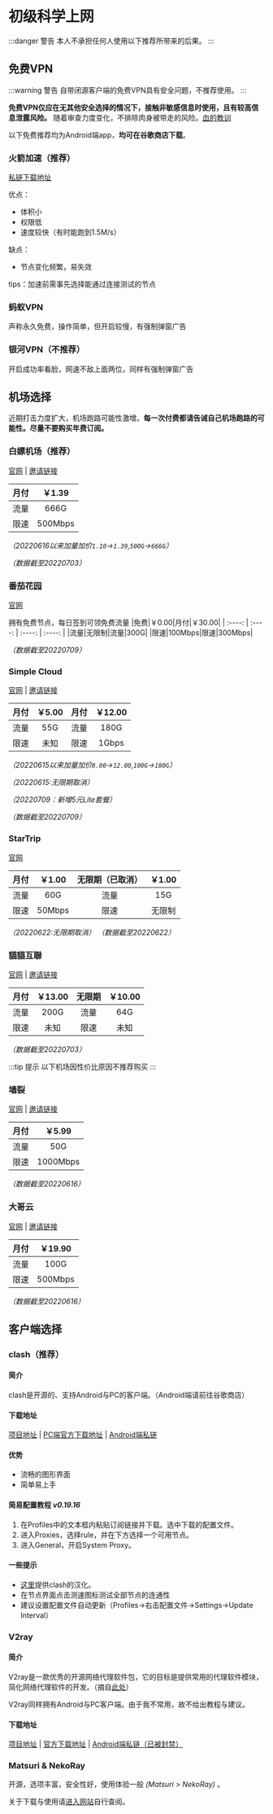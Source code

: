 # 初级科学上网
:::danger 警告
本人不承担任何人使用以下推荐所带来的后果。
:::

## 免费VPN
:::warning 警告
自带闭源客户端的免费VPN具有安全问题，不推荐使用。
:::

**免费VPN仅应在无其他安全选择的情况下，接触非敏感信息时使用，且有较高信息泄露风险。** 随着审查力度变化，不排除肉身被带走的风险。[血的教训](https://focus.scol.com.cn/shwx/202007/57862317.html)

以下免费推荐均为Android端app，**均可在谷歌商店下载**。
### 火箭加速（推荐）
[私链下载地址](https://wwp.lanzout.com/ibdoB02z8o8d)

优点：
* 体积小
* 权限低
* 速度较快（有时能跑到1.5M/s）

缺点：
* 节点变化频繁，易失效

tips：加速前需事先选择能通过连接测试的节点
### 蚂蚁VPN
声称永久免费，操作简单，但开启较慢，有强制弹窗广告
### 银河VPN（不推荐）
开启成功率看脸，网速不敌上面两位，同样有强制弹窗广告
## 机场选择

近期打击力度扩大，机场跑路可能性激增。**每一次付费都请告诫自己机场跑路的可能性。尽量不要购买年费订阅。**

### 白嫖机场（推荐）
[官网](https://bpjc.xyz/) | [邀请链接](https://bpjc.xyz/#/register?code=YnrLNenI)

|月付|￥1.39|
| :----: | :----: |
|流量|666G|
|限速|500Mbps|

*（20220616以来加量加价`1.10`->`1.39`,`500G`->`666G`）*

*（数据截至20220703）*
### 番茄花园
[官网](https://fqhy.xyz/)

拥有免费节点，每日签到可领免费流量
|免费|￥0.00|月付|￥30.00|
| :----: | :----: | :----: | :----: |
|流量|无限制|流量|300G|
|限速|100Mbps|限速|300Mbps|

*（数据截至20220709）*
### Simple Cloud
[官网](https://spcloud.cc/) | [邀请链接](https://spcloud.cc/#/register?code=97EXi3tX)

|月付|￥5.00|月付|￥12.00|
| :----: | :----: | :----: | :----: |
|流量|55G|流量|180G|
|限速|未知|限速|1Gbps|

*（20220615以来加量加价`8.00`->`12.00`,`100G`->`180G`）*

*（20220615:无限期取消）*

*（20220709：新增5元Lite套餐）*

*（数据截至20220709）*
### StarTrip
[官网](https://www.startrip.top)

|月付|￥1.00|无限期（已取消）|￥1.00|
| :----: | :----: | :----: | :----: |
|流量|60G|流量|15G|
|限速|50Mbps|限速|无限制|

*（20220622:无限期取消）*
*（数据截至20220622）*

### 貓貓互聯
[官网](https://neko.services/) | [邀请链接](https://neko.services/#/register?code=xjZ5356D)

|月付|￥13.00|无限期|￥10.00|
| :----: | :----: | :----: | :----: |
|流量|200G|流量|64G|
|限速|未知|限速|未知|

*（数据截至20220703）*

:::tip 提示
以下机场因性价比原因不推荐购买
:::

### 墙裂
[官网](https://my.qianglie.com/) | [邀请链接](https://my.qianglie.com/#/register?code=ItpWJ6fF)

|月付|￥5.99|
| :----: | :----: |
|流量|50G|
|限速|1000Mbps|

*（数据截至20220616）*
### 大哥云
[官网](https://www.dageyun.net/) | [邀请链接](https://www.dageyun.net/#/register?code=dpY4UdX3)

|月付|￥19.90|
| :----: | :----: |
|流量|100G|
|限速|500Mbps|

*（数据截至20220616）*
## 客户端选择

### clash（推荐）
#### 简介
clash是开源的、支持Android与PC的客户端。（Android端请前往谷歌商店）
#### 下载地址
[项目地址](https://github.com/Dreamacro/clash) | [PC端官方下载地址](https://github.com/Dreamacro/clash/releases) | [Android端私链](https://wwp.lanzout.com/iL6sD03mi0gf)

#### 优势
* 流畅的图形界面
* 简单易上手

#### 简易配置教程 *v0.19.16*
1. 在Profiles中的文本框内粘贴订阅链接并下载。选中下载的配置文件。
2. 进入Proxies，选择rule，并在下方选择一个可用节点。
3. 进入General，开启System Proxy。

#### 一些提示

<!-- * 科学上网默认只对浏览器有效。若要全局加速请开启TUN Mode。 -->
* [这里](https://github.com/BoyceLig/Clash_Chinese_Patch)提供clash的汉化。
* 在节点界面点击测速图标测试全部节点的连通性
* 建议设置配置文件自动更新（Profiles->右击配置文件->Settings->Update Interval）

### V2ray
#### 简介
V2ray是一款优秀的开源网络代理软件包，它的目标是提供常用的代理软件模块，简化网络代理软件的开发。（摘自[此处](https://www.xuebuyuan.com/3296293.html)）

V2ray同样拥有Android与PC客户端。由于我不常用，故不给出教程与建议。

#### 下载地址

[项目地址](https://github.com/v2fly/v2ray-core) | [官方下载地址](https://github.com/v2fly/v2ray-core/releases) | [Android端私链（已被封禁）](https://wwp.lanzout.com/iCPkW049jz0d)

### Matsuri & NekoRay
开源，选项丰富，安全性好，使用体验一般 *(Matsuri > NekoRay)* 。

关于下载与使用请[进入网站](https://matsuricom.github.io/)自行查阅。